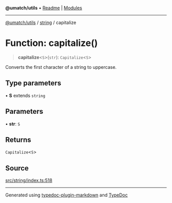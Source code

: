 **@umatch/utils** • [Readme](../../index.md) \| [Modules](../../modules.md)

***

[@umatch/utils](../../modules.md) / [string](../index.md) / capitalize

# Function: capitalize()

> **capitalize**\<`S`\>(`str`): `Capitalize`\<`S`\>

Converts the first character of a string to uppercase.

## Type parameters

• **S** extends `string`

## Parameters

• **str**: `S`

## Returns

`Capitalize`\<`S`\>

## Source

[src/string/index.ts:518](https://github.com/umatch-oficial/utils/blob/1813ff9/src/string/index.ts#L518)

***

Generated using [typedoc-plugin-markdown](https://www.npmjs.com/package/typedoc-plugin-markdown) and [TypeDoc](https://typedoc.org/)
